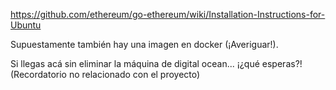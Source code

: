https://github.com/ethereum/go-ethereum/wiki/Installation-Instructions-for-Ubuntu

Supuestamente también hay una imagen en docker (¡Averiguar!).

Si llegas acá sin eliminar la máquina de digital ocean... ¡¿qué esperas?! (Recordatorio no relacionado con el proyecto)